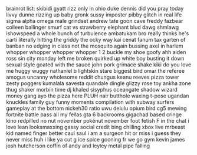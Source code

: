 brainrot list:
skibidi gyatt rizz only in ohio duke dennis did you pray today livvy dunne rizzing up baby gronk sussy imposter pibby glitch in real life sigma alpha omega male grindset andrew tate goon cave freddy fazbear colleen ballinger smurf cat vs strawberry elephant blud dawg shmlawg ishowspeed a whole bunch of turbulence ambatukam bro really thinks he's carti literally hitting the griddy the ocky way kai cenat fanum tax garten of banban no edging in class not the mosquito again bussing axel in harlem whopper whopper whopper whopper 1 2 buckle my shoe goofy ahh aiden ross sin city monday left me broken quirked up white boy busting it down sexual style goated with the sauce john pork grimace shake kiki do you love me huggy wuggy nathaniel b lightskin stare biggest bird omar the referee amogus uncanny wholesome reddit chungus keanu reeves pizza tower zesty poggers kumalala savesta quandale dingle glizzy rose toy ankha zone thug shaker morbin time dj khaled sisyphus oceangate shadow wizard money gang ayo the pizza here PLUH nair butthole waxing t-pose ugandan knuckles family guy funny moments compilation with subway surfers gameplay at the bottom nickeh30 ratio uwu delulu opium bird cg5 mewing fortnite battle pass all my fellas gta 6 backrooms gigachad based cringe kino redpilled no nut november pokénut november foot fetish F in the chat i love lean looksmaxxing gassy social credit bing chilling xbox live mrbeast kid named finger better caul saul i am a surgeon hit or miss i guess they never miss huh i like ya cut g ice spice gooning fr we go gym kevin james josh hutcherson coffin of andy and leyley metal pipe falling